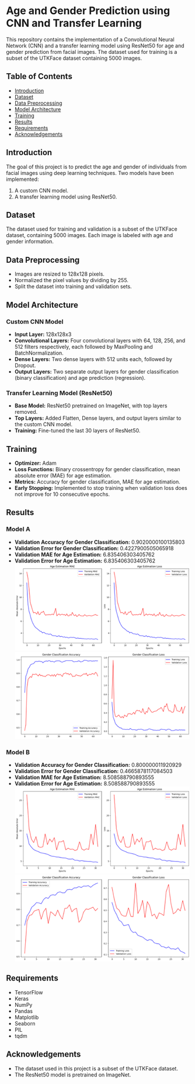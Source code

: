 
# Age and Gender Prediction using CNN and Transfer Learning

This repository contains the implementation of a Convolutional Neural Network (CNN) and a transfer learning model using ResNet50 for age and gender prediction from facial images. The dataset used for training is a subset of the UTKFace dataset containing 5000 images.

## Table of Contents
- [Introduction](#introduction)
- [Dataset](#dataset)
- [Data Preprocessing](#data-preprocessing)
- [Model Architecture](#model-architecture)
- [Training](#training)
- [Results](#results)
- [Requirements](#requirements)
- [Acknowledgements](#acknowledgements)

## Introduction
The goal of this project is to predict the age and gender of individuals from facial images using deep learning techniques. Two models have been implemented:
1. A custom CNN model.
2. A transfer learning model using ResNet50.

## Dataset
The dataset used for training and validation is a subset of the UTKFace dataset, containing 5000 images. Each image is labeled with age and gender information.

## Data Preprocessing
- Images are resized to 128x128 pixels.
- Normalized the pixel values by dividing by 255.
- Split the dataset into training and validation sets.

## Model Architecture

### Custom CNN Model
- **Input Layer:** 128x128x3
- **Convolutional Layers:** Four convolutional layers with 64, 128, 256, and 512 filters respectively, each followed by MaxPooling and BatchNormalization.
- **Dense Layers:** Two dense layers with 512 units each, followed by Dropout.
- **Output Layers:** Two separate output layers for gender classification (binary classification) and age prediction (regression).

### Transfer Learning Model (ResNet50)
- **Base Model:** ResNet50 pretrained on ImageNet, with top layers removed.
- **Top Layers:** Added Flatten, Dense layers, and output layers similar to the custom CNN model.
- **Training:** Fine-tuned the last 30 layers of ResNet50.

## Training
- **Optimizer:** Adam
- **Loss Functions:** Binary crossentropy for gender classification, mean absolute error (MAE) for age estimation.
- **Metrics:** Accuracy for gender classification, MAE for age estimation.
- **Early Stopping:** Implemented to stop training when validation loss does not improve for 10 consecutive epochs.

## Results

### Model A
- **Validation Accuracy for Gender Classification:** 0.9020000100135803
- **Validation Error for Gender Classification:** 0.4227900505065918
- **Validation MAE for Age Estimation:** 6.835406303405762
- **Validation Error for Age Estimation:** 6.835406303405762
![Accuracy and loss (age)](modelA_result_age.png)
![Accuracy and loss (gender)](modelA_result_gender.png)

### Model B
- **Validation Accuracy for Gender Classification:** 0.800000011920929
- **Validation Error for Gender Classification:** 0.4665878117084503
- **Validation MAE for Age Estimation:** 8.508588790893555
- **Validation Error for Age Estimation:** 8.508588790893555
![Accuracy and loss (age)](modelB_result_age.png)
![Accuracy and loss (gender)](modelB_result_gender.png)

## Requirements
- TensorFlow
- Keras
- NumPy
- Pandas
- Matplotlib
- Seaborn
- PIL
- tqdm

## Acknowledgements
- The dataset used in this project is a subset of the UTKFace dataset.
- The ResNet50 model is pretrained on ImageNet.
